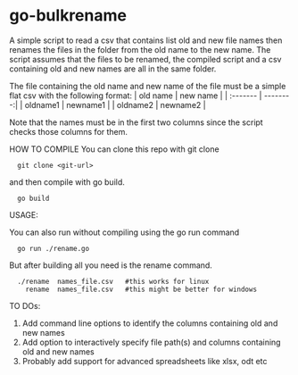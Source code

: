 # go-bulkrename
A simple script to read a csv that contains list old and new file names then renames the files in the folder from the old name to the new name.
The script assumes that the files to be renamed, the compiled script and a csv containing old and new names are all in the same folder.

The file containing the old name and new name of the file must be a simple flat csv with the following format:
| old name | new name |
| :------- | --------:|
| oldname1 | newname1 |
| oldname2 | newname2 |

Note that the names must be in the first two columns since the script checks those columns for them.

HOW TO COMPILE
You can clone this repo with git clone 

```
  git clone <git-url>

```

and then compile with go build.

```
  go build
```

USAGE:

You can also run without compiling using the go run command
```
  go run ./rename.go
```
But after building all you need is the rename command.

```
  ./rename  names_file.csv   #this works for linux
    rename  names_file.csv   #this might be better for windows
```

TO DOs:
1. Add command line options to identify the columns containing old and new names
2. Add option to interactively specify file path(s) and columns containing old and new names
3. Probably add support for advanced spreadsheets like xlsx, odt etc
